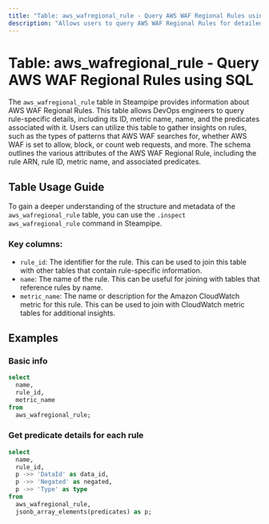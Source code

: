 ```yaml
---
title: "Table: aws_wafregional_rule - Query AWS WAF Regional Rules using SQL"
description: "Allows users to query AWS WAF Regional Rules for detailed information about each rule, including its ID, metric name, name, and the predicates associated with it."
---
```


# Table: aws_wafregional_rule - Query AWS WAF Regional Rules using SQL

The `aws_wafregional_rule` table in Steampipe provides information about AWS WAF Regional Rules. This table allows DevOps engineers to query rule-specific details, including its ID, metric name, name, and the predicates associated with it. Users can utilize this table to gather insights on rules, such as the types of patterns that AWS WAF searches for, whether AWS WAF is set to allow, block, or count web requests, and more. The schema outlines the various attributes of the AWS WAF Regional Rule, including the rule ARN, rule ID, metric name, and associated predicates.

## Table Usage Guide

To gain a deeper understanding of the structure and metadata of the `aws_wafregional_rule` table, you can use the `.inspect aws_wafregional_rule` command in Steampipe.

### Key columns:

- `rule_id`: The identifier for the rule. This can be used to join this table with other tables that contain rule-specific information.
- `name`: The name of the rule. This can be useful for joining with tables that reference rules by name.
- `metric_name`: The name or description for the Amazon CloudWatch metric for this rule. This can be used to join with CloudWatch metric tables for additional insights.

## Examples

### Basic info

```sql
select
  name,
  rule_id,
  metric_name
from
  aws_wafregional_rule;
```

### Get predicate details for each rule

```sql
select
  name,
  rule_id,
  p ->> 'DataId' as data_id,
  p ->> 'Negated' as negated,
  p ->> 'Type' as type
from
  aws_wafregional_rule,
  jsonb_array_elements(predicates) as p;
```